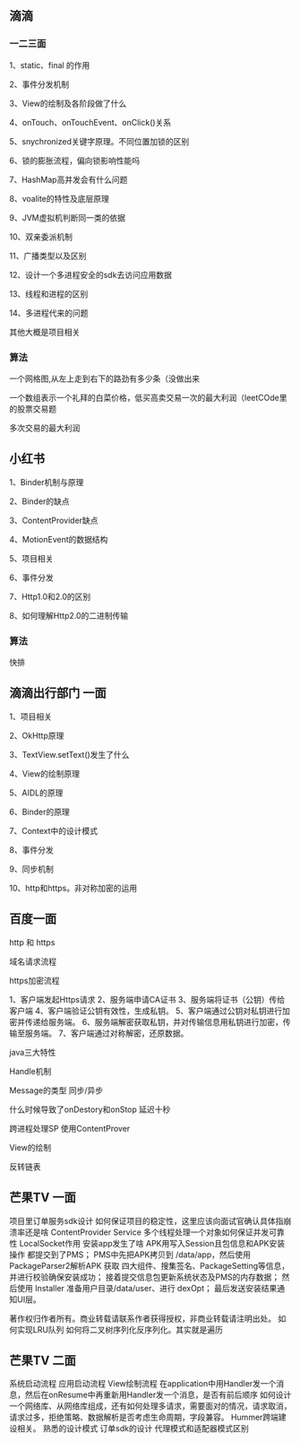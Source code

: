 ## 滴滴
### 一二三面

1、static、final 的作用

2、事件分发机制

3、View的绘制及各阶段做了什么

4、onTouch、onTouchEvent、onClick()关系

5、snychronized关键字原理。不同位置加锁的区别

6、锁的膨胀流程，偏向锁影响性能吗

7、HashMap高并发会有什么问题

8、voalite的特性及底层原理

9、JVM虚拟机判断同一类的依据

10、双亲委派机制

11、广播类型以及区别

12、设计一个多进程安全的sdk去访问应用数据

13、线程和进程的区别

14、多进程代来的问题

其他大概是项目相关

### 算法

一个网格图,从左上走到右下的路劲有多少条（没做出来

一个数组表示一个礼拜的白菜价格，低买高卖交易一次的最大利润（leetCOde里的股票交易题

多次交易的最大利润

## 小红书

1、Binder机制与原理

2、Binder的缺点

3、ContentProvider缺点

4、MotionEvent的数据结构

5、项目相关

6、事件分发

7、Http1.0和2.0的区别

8、如何理解Http2.0的二进制传输


### 算法

快排


## 滴滴出行部门 一面

1、项目相关

2、OkHttp原理

3、TextView.setText()发生了什么

4、View的绘制原理

5、AIDL的原理

6、Binder的原理

7、Context中的设计模式

8、事件分发

9、同步机制

10、http和https。非对称加密的运用

## 百度一面

http 和 https

域名请求流程

https加密流程

1、客户端发起Https请求
2、服务端申请CA证书
3、服务端将证书（公钥）传给客户端
4、客户端验证公钥有效性，生成私钥。
5、客户端通过公钥对私钥进行加密并传递给服务端。
6、服务端解密获取私钥，并对传输信息用私钥进行加密，传输至服务端。
7、客户端通过对称解密，还原数据。

java三大特性

Handle机制

Message的类型 同步/异步

什么时候导致了onDestory和onStop 延迟十秒

跨进程处理SP
使用ContentProver

View的绘制

反转链表

## 芒果TV 一面
项目里订单服务sdk设计
如何保证项目的稳定性，这里应该向面试官确认具体指崩溃率还是啥
ContentProvider
Service
多个线程处理一个对象如何保证并发可靠性
LocalSocket作用
安装app发生了啥
APK用写入Session且包信息和APK安装操作 都提交到了PMS；
PMS中先把APK拷贝到 /data/app，然后使用PackageParser2解析APK 获取 四大组件、搜集签名、PackageSetting等信息，并进行校验确保安装成功；
接着提交信息包更新系统状态及PMS的内存数据；
然后使用 Installer 准备用户目录/data/user、进行 dexOpt；
最后发送安装结果通知UI层。

著作权归作者所有。商业转载请联系作者获得授权，非商业转载请注明出处。
如何实现LRU队列
如何将二叉树序列化反序列化。其实就是遍历


## 芒果TV 二面

系统启动流程
应用启动流程
View绘制流程
在application中用Handler发一个消息，然后在onResume中再重新用Handler发一个消息，是否有前后顺序
如何设计一个网络库、从网络库组成，还有如何处理多请求，需要面对的情况，请求取消，请求过多，拒绝策略、数据解析是否考虑生命周期，字段兼容。
Hummer跨端建设相关。
熟悉的设计模式
订单sdk的设计
代理模式和适配器模式区别